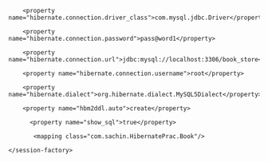 <?xml version="1.0" encoding="UTF-8"?>

<!DOCTYPE hibernate-configuration PUBLIC

		"-//Hibernate/Hibernate Configuration DTD 3.0//EN"
    
		"http://www.hibernate.org/dtd/hibernate-configuration-3.0.dtd">
    
<hibernate-configuration>
    <session-factory>
      
        <property name="hibernate.connection.driver_class">com.mysql.jdbc.Driver</property>
      
        <property name="hibernate.connection.password">pass@word1</property>
      
        <property name="hibernate.connection.url">jdbc:mysql://localhost:3306/book_store</property>
      
        <property name="hibernate.connection.username">root</property>
      
        <property name="hibernate.dialect">org.hibernate.dialect.MySQL5Dialect</property>
      
        <property name="hbm2ddl.auto">create</property>
      
          <property name="show_sql">true</property>
          
           <mapping class="com.sachin.HibernatePrac.Book"/>
           
    </session-factory>
</hibernate-configuration>
